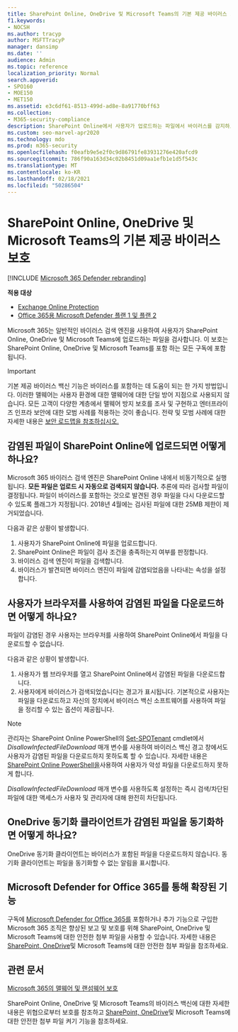 ```yaml
---
title: SharePoint Online, OneDrive 및 Microsoft Teams의 기본 제공 바이러스 보호
f1.keywords:
- NOCSH
ms.author: tracyp
author: MSFTTracyP
manager: dansimp
ms.date: ''
audience: Admin
ms.topic: reference
localization_priority: Normal
search.appverid:
- SPO160
- MOE150
- MET150
ms.assetid: e3c6df61-8513-499d-ad8e-8a91770bff63
ms.collection:
- M365-security-compliance
description: SharePoint Online에서 사용자가 업로드하는 파일에서 바이러스를 감지하고 사용자가 파일을 다운로드하거나 동기화하지 못하게 하는 방법에 대해 자세히 알아보습니다.
ms.custom: seo-marvel-apr2020
ms.technology: mdo
ms.prod: m365-security
ms.openlocfilehash: f0eafb9e5e2f0c9d86791fe83931276e420afcd9
ms.sourcegitcommit: 786f90a163d34c02b8451d09aa1efb1e1d5f543c
ms.translationtype: MT
ms.contentlocale: ko-KR
ms.lasthandoff: 02/18/2021
ms.locfileid: "50286504"
---
```

# <a name="built-in-virus-protection-in-sharepoint-online-onedrive-and-microsoft-teams"></a>SharePoint Online, OneDrive 및 Microsoft Teams의 기본 제공 바이러스 보호

[!INCLUDE [Microsoft 365 Defender rebranding](../includes/microsoft-defender-for-office.md)]

**적용 대상**
- [Exchange Online Protection](exchange-online-protection-overview.md)
- [Office 365용 Microsoft Defender 플랜 1 및 플랜 2](office-365-atp.md)

Microsoft 365는 일반적인 바이러스 검색 엔진을 사용하여 사용자가 SharePoint Online, OneDrive 및 Microsoft Teams에 업로드하는 파일을 검사합니다. 이 보호는 SharePoint Online, OneDrive 및 Microsoft Teams를 포함 하는 모든 구독에 포함 됩니다.

> [!IMPORTANT]
> 기본 제공 바이러스 백신 기능은 바이러스를 포함하는 데 도움이 되는 한 가지 방법입니다. 이러한 맬웨어는 사용자 환경에 대한 맬웨어에 대한 단일 방어 지점으로 사용되지 않습니다. 모든 고객이 다양한 계층에서 맬웨어 방지 보호를 조사 및 구현하고 엔터프라이즈 인프라 보안에 대한 모범 사례를 적용하는 것이 좋습니다. 전략 및 모범 사례에 대한 자세한 내용은 [보안 로드맵을 참조하십시오.](security-roadmap.md)

## <a name="what-happens-when-an-infected-file-is-uploaded-to-sharepoint-online"></a>감염된 파일이 SharePoint Online에 업로드되면 어떻게 하나요?

Microsoft 365 바이러스 검색 엔진은 SharePoint Online 내에서 비동기적으로 실행됩니다. **모든 파일은 업로드 시 자동으로 검색되지 않습니다.** 추론에 따라 검사할 파일이 결정됩니다. 파일이 바이러스를 포함하는 것으로 발견된 경우 파일을 다시 다운로드할 수 있도록 플래그가 지정됩니다. 2018년 4월에는 검사된 파일에 대한 25MB 제한이 제거되었습니다.

다음과 같은 상황이 발생합니다.

1. 사용자가 SharePoint Online에 파일을 업로드합니다.
2. SharePoint Online은 파일이 검사 조건을 충족하는지 여부를 판정합니다.
3. 바이러스 검색 엔진이 파일을 검색합니다.
4. 바이러스가 발견되면 바이러스 엔진이 파일에 감염되었음을 나타내는 속성을 설정합니다.

## <a name="what-happens-when-a-user-tries-to-download-an-infected-file-by-using-the-browser"></a>사용자가 브라우저를 사용하여 감염된 파일을 다운로드하면 어떻게 하나요?

파일이 감염된 경우 사용자는 브라우저를 사용하여 SharePoint Online에서 파일을 다운로드할 수 없습니다.

다음과 같은 상황이 발생합니다.

1. 사용자가 웹 브라우저를 열고 SharePoint Online에서 감염된 파일을 다운로드합니다.
2. 사용자에게 바이러스가 검색되었습니다는 경고가 표시됩니다. 기본적으로 사용자는 파일을 다운로드하고 자신의 장치에서 바이러스 백신 소프트웨어를 사용하여 파일을 정리할 수 있는 옵션이 제공됩니다.

> [!NOTE]
>
> 관리자는 SharePoint Online PowerShell의 [Set-SPOTenant](https://docs.microsoft.com/powershell/module/sharepoint-online/Set-SPOTenant) cmdlet에서 *DisallowInfectedFileDownload* 매개 변수를 사용하여 바이러스 백신 경고 창에서도 사용자가 감염된 파일을 다운로드하지 못하도록 할 수 있습니다. 자세한 내용은 [SharePoint Online PowerShell을](turn-on-atp-for-spo-odb-and-teams.md#step-2-recommended-use-sharepoint-online-powershell-to-prevent-users-from-downloading-malicious-files)사용하여 사용자가 악성 파일을 다운로드하지 못하게 합니다.
>
> *DisallowInfectedFileDownload* 매개 변수를 사용하도록 설정하는 즉시 검색/차단된 파일에 대한 액세스가 사용자 및 관리자에 대해 완전히 차단됩니다.

## <a name="what-happens-when-the-onedrive-sync-client-tries-to-sync-an-infected-file"></a>OneDrive 동기화 클라이언트가 감염된 파일을 동기화하면 어떻게 하나요?

OneDrive 동기화 클라이언트는 바이러스가 포함된 파일을 다운로드하지 않습니다. 동기화 클라이언트는 파일을 동기화할 수 없는 알림을 표시합니다.

## <a name="extended-capabilities-with-microsoft-defender-for-office-365"></a>Microsoft Defender for Office 365를 통해 확장된 기능

구독에 [Microsoft Defender for Office 365를](office-365-atp.md) 포함하거나 추가 기능으로 구입한 Microsoft 365 조직은 향상된 보고 및 보호를 위해 SharePoint, OneDrive 및 Microsoft Teams에 대한 안전한 첨부 파일을 사용할 수 있습니다. 자세한 내용은 [SharePoint, OneDrive](atp-for-spo-odb-and-teams.md)및 Microsoft Teams에 대한 안전한 첨부 파일을 참조하세요.

## <a name="related-articles"></a>관련 문서

[Microsoft 365의 맬웨어 및 랜섬웨어 보호](https://docs.microsoft.com/compliance/assurance/assurance-malware-and-ransomware-protection)

SharePoint Online, OneDrive 및 Microsoft Teams의 바이러스 백신에 [](protect-against-threats.md) 대한 자세한 내용은 위협으로부터 보호를 참조하고 [SharePoint, OneDrive](turn-on-atp-for-spo-odb-and-teams.md)및 Microsoft Teams에 대한 안전한 첨부 파일 켜기 기능을 참조하세요.
